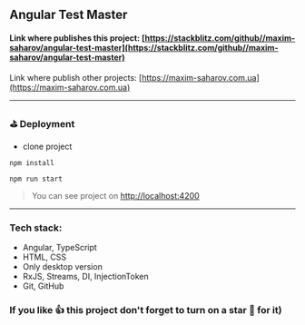 
## Angular Test Master

#### Link where publishes this project: [https://stackblitz.com/github//maxim-saharov/angular-test-master](https://stackblitz.com/github//maxim-saharov/angular-test-master)

Link where publish other projects: [https://maxim-saharov.com.ua](https://maxim-saharov.com.ua)

***

### ⛳️ Deployment

* clone project
```shell
npm install
```
```shell
npm run start
```
> You can see project on [http://localhost:4200](http://localhost:4200)

***

### Tech stack:

* Angular, TypeScript
* HTML, CSS
* Only desktop version
* RxJS, Streams, DI, InjectionToken
* Git, GitHub

### If you like 👍 this project don't forget to turn on a star 💛 for it)


[//]: <> (
How To deploy Angular App
https://stackoverflow.com/questions/68453909/remove-warning-option-basehref-is-depracated-use-basehref-option-in-the-browse
//
how to add something to markdown
https://habr.com/ru/post/649363/
here we just write something and then copy the hearts, etc.
https://lingojam.com/FancyLetters
https://gist.github.com/rxaviers/7360908
https://dillinger.io/
ng new angular-test5 --style=scss
https://update.angular.io/?v=13.0-14.0
//
)
